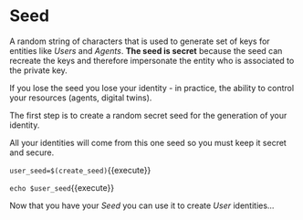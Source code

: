 # Seed

A random string of characters that is used to generate set of keys for entities like _Users_ and _Agents_. **The seed is secret** because the seed can recreate the keys and therefore impersonate the entity who is associated to the private key.

If you lose the seed you lose your identity - in practice, the ability to control your resources (agents, digital twins).

The first step is to create a random secret seed for the generation of your identity.

All your identities will come from this one seed so you must keep it secret and secure.

`user_seed=$(create_seed)`{{execute}}

`echo $user_seed`{{execute}}

Now that you have your _Seed_ you can use it to create _User_ identities…
